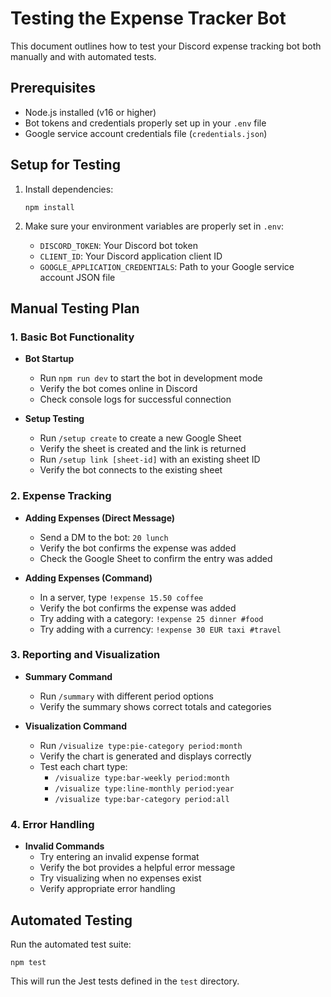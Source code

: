 # Testing the Expense Tracker Bot

This document outlines how to test your Discord expense tracking bot both manually and with automated tests.

## Prerequisites

- Node.js installed (v16 or higher)
- Bot tokens and credentials properly set up in your `.env` file
- Google service account credentials file (`credentials.json`)

## Setup for Testing

1. Install dependencies:
   ```
   npm install
   ```

2. Make sure your environment variables are properly set in `.env`:
   - `DISCORD_TOKEN`: Your Discord bot token
   - `CLIENT_ID`: Your Discord application client ID
   - `GOOGLE_APPLICATION_CREDENTIALS`: Path to your Google service account JSON file

## Manual Testing Plan

### 1. Basic Bot Functionality

- **Bot Startup**
  - Run `npm run dev` to start the bot in development mode
  - Verify the bot comes online in Discord
  - Check console logs for successful connection

- **Setup Testing**
  - Run `/setup create` to create a new Google Sheet
  - Verify the sheet is created and the link is returned
  - Run `/setup link [sheet-id]` with an existing sheet ID
  - Verify the bot connects to the existing sheet

### 2. Expense Tracking

- **Adding Expenses (Direct Message)**
  - Send a DM to the bot: `20 lunch`
  - Verify the bot confirms the expense was added
  - Check the Google Sheet to confirm the entry was added

- **Adding Expenses (Command)**
  - In a server, type `!expense 15.50 coffee`
  - Verify the bot confirms the expense was added
  - Try adding with a category: `!expense 25 dinner #food`
  - Try adding with a currency: `!expense 30 EUR taxi #travel`

### 3. Reporting and Visualization

- **Summary Command**
  - Run `/summary` with different period options
  - Verify the summary shows correct totals and categories

- **Visualization Command**
  - Run `/visualize type:pie-category period:month`
  - Verify the chart is generated and displays correctly
  - Test each chart type:
    - `/visualize type:bar-weekly period:month`
    - `/visualize type:line-monthly period:year`
    - `/visualize type:bar-category period:all`

### 4. Error Handling

- **Invalid Commands**
  - Try entering an invalid expense format
  - Verify the bot provides a helpful error message
  - Try visualizing when no expenses exist
  - Verify appropriate error handling

## Automated Testing

Run the automated test suite:
```
npm test
```

This will run the Jest tests defined in the `test` directory.
